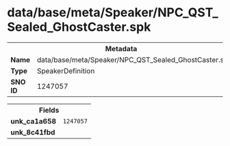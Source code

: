<h1>data/base/meta/Speaker/NPC_QST_Sealed_GhostCaster.spk</h1><table><tr><th colspan="100%">Metadata</th></tr><tr><td><b>Name</b></td><td>data/base/meta/Speaker/NPC_QST_Sealed_GhostCaster.spk</td></tr><tr><td><b>Type</b></td><td>SpeakerDefinition</td></tr><tr><td><b>SNO ID</b></td><td>1247057</td></tr></table>

<table><tr><th colspan="100%">Fields</th></tr><tr><td><b>unk_ca1a658</b></td><td><code>1247057</code></td></tr><tr><td><b>unk_8c41fbd</b></td><td></td></tr></table>

